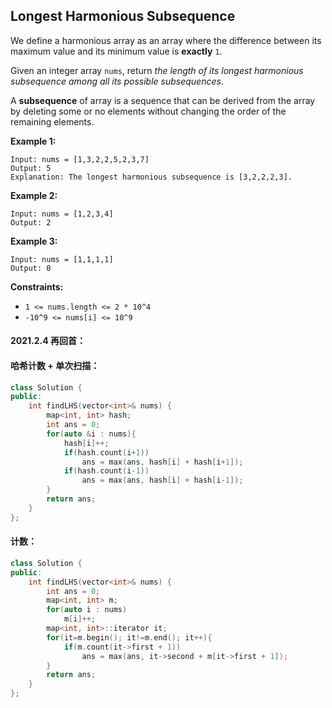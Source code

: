 ## Longest Harmonious Subsequence

We define a harmonious array as an array where the difference between its maximum value and its minimum value is **exactly** `1`.

Given an integer array `nums`, return *the length of its longest harmonious subsequence among all its possible subsequences*.

A **subsequence** of array is a sequence that can be derived from the array by deleting some or no elements without changing the order of the remaining elements.

**Example 1:**

```
Input: nums = [1,3,2,2,5,2,3,7]
Output: 5
Explanation: The longest harmonious subsequence is [3,2,2,2,3].
```

**Example 2:**

```
Input: nums = [1,2,3,4]
Output: 2
```

**Example 3:**

```
Input: nums = [1,1,1,1]
Output: 0
```

**Constraints:**

- `1 <= nums.length <= 2 * 10^4`
- `-10^9 <= nums[i] <= 10^9`

#### 2021.2.4 再回首：

#### 哈希计数 + 单次扫描：

```c++
class Solution {
public:
    int findLHS(vector<int>& nums) {
        map<int, int> hash;
        int ans = 0;
        for(auto &i : nums){
            hash[i]++;
            if(hash.count(i+1))
                ans = max(ans, hash[i] + hash[i+1]);
            if(hash.count(i-1))
                ans = max(ans, hash[i] + hash[i-1]);
        }
        return ans;
    }
};
```

#### 计数：

```c++
class Solution {
public:
    int findLHS(vector<int>& nums) {
        int ans = 0;
        map<int, int> m;
        for(auto i : nums)
            m[i]++;
        map<int, int>::iterator it;
        for(it=m.begin(); it!=m.end(); it++){
            if(m.count(it->first + 1))
                ans = max(ans, it->second + m[it->first + 1]);
        }
        return ans;
    }
};
```

